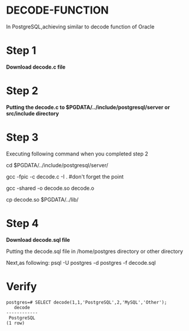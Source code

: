 # DECODE-FUNCTION
In PostgreSQL,achieving similar to decode function of Oracle 

# Step 1 #
**Download decode.c file**

# Step 2 #
**Putting the decode.c to $PGDATA/../include/postgresql/server or src/include directory**

# Step 3 #
Executing following command when you completed step 2

cd $PGDATA/../include/postgresql/server/

gcc -fpic -c decode.c -I .   #don't forget the point

gcc -shared -o decode.so decode.o

cp decode.so $PGDATA/../lib/

# Step 4 #
**Download decode.sql file**

Putting the decode.sql file in /home/postgres directory or other directory

Next,as following:
psql -U postgres -d postgres -f decode.sql

# Verify #

    postgres=# SELECT decode(1,1,'PostgreSQL',2,'MySQL','Other');
       decode   
    ------------
     PostgreSQL
    (1 row)
